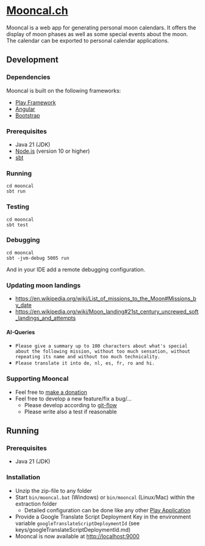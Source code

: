 # [Mooncal.ch](http://mooncal.ch/)

Mooncal is a web app for generating personal moon calendars.
It offers the display of moon phases as well as some special events about the moon.
The calendar can be exported to personal calendar applications.


## Development
### Dependencies
Mooncal is built on the following frameworks:

* [Play Framework](https://www.playframework.com/)
* [Angular](https://angular.io/)
* [Bootstrap](http://getbootstrap.com/)

### Prerequisites
* Java 21 (JDK)
* [Node.js](https://nodejs.org/) (version 10 or higher)
* [sbt](https://www.scala-sbt.org/download.html)

### Running
    cd mooncal
    sbt run

### Testing
    cd mooncal
    sbt test

### Debugging
    cd mooncal
    sbt -jvm-debug 5005 run
And in your IDE add a remote debugging configuration.

### Updating moon landings
* https://en.wikipedia.org/wiki/List_of_missions_to_the_Moon#Missions_by_date
* https://en.wikipedia.org/wiki/Moon_landing#21st_century_uncrewed_soft_landings_and_attempts

#### AI-Queries
* `Please give a summary up to 100 characters about what's special about the following mission, without too much sensation, without repeating its name and without too much technicality.`
* `Please translate it into de, nl, es, fr, ro and hi.`

### Supporting Mooncal
* Feel free to [make a donation](https://mooncal.ch/en/about)
* Feel free to develop a new feature/fix a bug/...
    * Please develop according to [git-flow](https://github.com/nvie/gitflow)
    * Please write also a test if reasonable

## Running
### Prerequisites
* Java 21 (JDK)

### Installation
* Unzip the zip-file to any folder
* Start `bin/mooncal.bat` (Windows) or `bin/mooncal` (Linux/Mac) within the extraction folder
    * Detailed configuration can be done like any other [Play Application](https://www.playframework.com/documentation/2.4.x/ProductionConfiguration)
* Provide a Google Translate Script Deployment Key in the environment variable `googleTranslateScriptDeploymentId` (see keys/googleTranslateScriptDeploymentId.md)
* Mooncal is now available at [http://localhost:9000](http://localhost:9000/)
